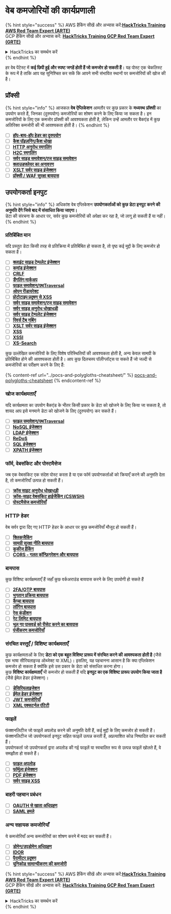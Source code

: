# वेब कमजोरियों की कार्यप्रणाली

{% hint style="success" %}
AWS हैकिंग सीखें और अभ्यास करें:<img src="/.gitbook/assets/arte.png" alt="" data-size="line">[**HackTricks Training AWS Red Team Expert (ARTE)**](https://training.hacktricks.xyz/courses/arte)<img src="/.gitbook/assets/arte.png" alt="" data-size="line">\
GCP हैकिंग सीखें और अभ्यास करें: <img src="/.gitbook/assets/grte.png" alt="" data-size="line">[**HackTricks Training GCP Red Team Expert (GRTE)**<img src="/.gitbook/assets/grte.png" alt="" data-size="line">](https://training.hacktricks.xyz/courses/grte)

<details>

<summary>HackTricks का समर्थन करें</summary>

* [**सदस्यता योजनाएँ**](https://github.com/sponsors/carlospolop) देखें!
* **💬 [**Discord समूह**](https://discord.gg/hRep4RUj7f) या [**टेलीग्राम समूह**](https://t.me/peass) में शामिल हों या **Twitter** 🐦 [**@hacktricks\_live**](https://twitter.com/hacktricks\_live)** पर हमें फॉलो करें।**
* **[**HackTricks**](https://github.com/carlospolop/hacktricks) और [**HackTricks Cloud**](https://github.com/carlospolop/hacktricks-cloud) गिटहब रिपोजिटरी में PR सबमिट करके हैकिंग ट्रिक्स साझा करें।**

</details>
{% endhint %}

हर वेब पेंटेस्ट में **कई छिपी हुई और स्पष्ट जगहें होती हैं जो कमजोर हो सकती हैं**। यह पोस्ट एक चेकलिस्ट के रूप में है ताकि आप यह सुनिश्चित कर सकें कि आपने सभी संभावित स्थानों पर कमजोरियों की खोज की है।

## प्रॉक्सी

{% hint style="info" %}
आजकल **वेब** **ऐप्लिकेशन** आमतौर पर कुछ प्रकार के **मध्यस्थ** **प्रॉक्सी** का उपयोग करते हैं, जिनका (दुरुपयोग) कमजोरियों का शोषण करने के लिए किया जा सकता है। इन कमजोरियों के लिए एक कमजोर प्रॉक्सी की आवश्यकता होती है, लेकिन उन्हें आमतौर पर बैकएंड में कुछ अतिरिक्त कमजोरी की भी आवश्यकता होती है।
{% endhint %}

* [ ] [**हॉप-बाय-हॉप हेडर का दुरुपयोग**](../abusing-hop-by-hop-headers.md)
* [ ] [**कैश पॉइज़निंग/कैश धोखा**](../cache-deception.md)
* [ ] [**HTTP अनुरोध स्मगलिंग**](../http-request-smuggling/)
* [ ] [**H2C स्मगलिंग**](../h2c-smuggling.md)
* [ ] [**सर्वर साइड समावेशन/एज साइड समावेशन**](../server-side-inclusion-edge-side-inclusion-injection.md)
* [ ] [**क्लाउडफ्लेयर का अनावरण**](../../network-services-pentesting/pentesting-web/uncovering-cloudflare.md)
* [ ] [**XSLT सर्वर साइड इंजेक्शन**](../xslt-server-side-injection-extensible-stylesheet-language-transformations.md)
* [ ] [**प्रॉक्सी / WAF सुरक्षा बायपास**](../proxy-waf-protections-bypass.md)

## **उपयोगकर्ता इनपुट**

{% hint style="info" %}
अधिकांश वेब एप्लिकेशन **उपयोगकर्ताओं को कुछ डेटा इनपुट करने की अनुमति देंगे जिसे बाद में संसाधित किया जाएगा।**\
डेटा की संरचना के आधार पर, सर्वर कुछ कमजोरियों की अपेक्षा कर रहा है, जो लागू हो सकती हैं या नहीं।
{% endhint %}

### **प्रतिबिंबित मान**

यदि प्रस्तुत डेटा किसी तरह से प्रतिक्रिया में प्रतिबिंबित हो सकता है, तो पृष्ठ कई मुद्दों के लिए कमजोर हो सकता है।

* [ ] [**क्लाइंट साइड टेम्पलेट इंजेक्शन**](../client-side-template-injection-csti.md)
* [ ] [**कमांड इंजेक्शन**](../command-injection.md)
* [ ] [**CRLF**](../crlf-0d-0a.md)
* [ ] [**डैंगलिंग मार्कअप**](../dangling-markup-html-scriptless-injection/)
* [ ] [**फाइल समावेशन/पथTraversal**](../file-inclusion/)
* [ ] [**ओपन रीडायरेक्ट**](../open-redirect.md)
* [ ] [**प्रोटोटाइप प्रदूषण से XSS**](../deserialization/nodejs-proto-prototype-pollution/#client-side-prototype-pollution-to-xss)
* [ ] [**सर्वर साइड समावेशन/एज साइड समावेशन**](../server-side-inclusion-edge-side-inclusion-injection.md)
* [ ] [**सर्वर साइड अनुरोध धोखाधड़ी**](../ssrf-server-side-request-forgery/)
* [ ] [**सर्वर साइड टेम्पलेट इंजेक्शन**](../ssti-server-side-template-injection/)
* [ ] [**रिवर्स टैब नबिंग**](../reverse-tab-nabbing.md)
* [ ] [**XSLT सर्वर साइड इंजेक्शन**](../xslt-server-side-injection-extensible-stylesheet-language-transformations.md)
* [ ] [**XSS**](../xss-cross-site-scripting/)
* [ ] [**XSSI**](../xssi-cross-site-script-inclusion.md)
* [ ] [**XS-Search**](../xs-search.md)

कुछ उल्लेखित कमजोरियों के लिए विशेष परिस्थितियों की आवश्यकता होती है, अन्य केवल सामग्री के प्रतिबिंबित होने की आवश्यकता होती है। आप कुछ दिलचस्प पॉलीग्लॉट्स पा सकते हैं जो जल्दी से कमजोरियों का परीक्षण करने के लिए हैं:

{% content-ref url="../pocs-and-polygloths-cheatsheet/" %}
[pocs-and-polygloths-cheatsheet](../pocs-and-polygloths-cheatsheet/)
{% endcontent-ref %}

### **खोज कार्यक्षमताएँ**

यदि कार्यक्षमता का उपयोग बैकएंड के भीतर किसी प्रकार के डेटा को खोजने के लिए किया जा सकता है, तो शायद आप इसे मनमाने डेटा को खोजने के लिए (दुरुपयोग) कर सकते हैं।

* [ ] [**फाइल समावेशन/पथTraversal**](../file-inclusion/)
* [ ] [**NoSQL इंजेक्शन**](../nosql-injection.md)
* [ ] [**LDAP इंजेक्शन**](../ldap-injection.md)
* [ ] [**ReDoS**](../regular-expression-denial-of-service-redos.md)
* [ ] [**SQL इंजेक्शन**](../sql-injection/)
* [ ] [**XPATH इंजेक्शन**](../xpath-injection.md)

### **फॉर्म, वेबसॉकेट और पोस्टमैसेज**

जब एक वेबसॉकेट एक संदेश पोस्ट करता है या एक फॉर्म उपयोगकर्ताओं को क्रियाएँ करने की अनुमति देता है, तो कमजोरियाँ उत्पन्न हो सकती हैं।

* [ ] [**क्रॉस साइट अनुरोध धोखाधड़ी**](../csrf-cross-site-request-forgery.md)
* [ ] [**क्रॉस-साइट वेबसॉकेट हाईजैकिंग (CSWSH)**](../websocket-attacks.md)
* [ ] [**पोस्टमैसेज कमजोरियाँ**](../postmessage-vulnerabilities/)

### **HTTP हेडर**

वेब सर्वर द्वारा दिए गए HTTP हेडर के आधार पर कुछ कमजोरियाँ मौजूद हो सकती हैं।

* [ ] [**क्लिकजैकिंग**](../clickjacking.md)
* [ ] [**सामग्री सुरक्षा नीति बायपास**](../content-security-policy-csp-bypass/)
* [ ] [**कुकीज हैकिंग**](../hacking-with-cookies/)
* [ ] [**CORS - गलत कॉन्फ़िगरेशन और बायपास**](../cors-bypass.md)

### **बायपास**

कुछ विशिष्ट कार्यक्षमताएँ हैं जहाँ कुछ वर्कअराउंड बायपास करने के लिए उपयोगी हो सकते हैं

* [ ] [**2FA/OTP बायपास**](../2fa-bypass.md)
* [ ] [**भुगतान प्रक्रिया बायपास**](../bypass-payment-process.md)
* [ ] [**कैप्चा बायपास**](../captcha-bypass.md)
* [ ] [**लॉगिन बायपास**](../login-bypass/)
* [ ] [**रेस कंडीशन**](../race-condition.md)
* [ ] [**रेट लिमिट बायपास**](../rate-limit-bypass.md)
* [ ] [**भूल गए पासवर्ड को रीसेट करने का बायपास**](../reset-password.md)
* [ ] [**पंजीकरण कमजोरियाँ**](../registration-vulnerabilities.md)

### **संरचित वस्तुएँ / विशिष्ट कार्यक्षमताएँ**

कुछ कार्यक्षमताओं के लिए **डेटा को एक बहुत विशिष्ट प्रारूप में संरचित करने की आवश्यकता होती है** (जैसे एक भाषा सीरियलाइज्ड ऑब्जेक्ट या XML)। इसलिए, यह पहचानना आसान है कि क्या एप्लिकेशन कमजोर हो सकता है क्योंकि इसे उस प्रकार के डेटा को संसाधित करना होगा।\
कुछ **विशिष्ट कार्यक्षमताएँ** भी कमजोर हो सकती हैं यदि **इनपुट का एक विशिष्ट प्रारूप उपयोग किया जाता है** (जैसे ईमेल हेडर इंजेक्शन)।

* [ ] [**डेसिरियलाइजेशन**](../deserialization/)
* [ ] [**ईमेल हेडर इंजेक्शन**](../email-injections.md)
* [ ] [**JWT कमजोरियाँ**](../hacking-jwt-json-web-tokens.md)
* [ ] [**XML एक्सटर्नल एंटिटी**](../xxe-xee-xml-external-entity.md)

### फाइलें

फंक्शनलिटीज जो फाइलें अपलोड करने की अनुमति देती हैं, कई मुद्दों के लिए कमजोर हो सकती हैं।\
फंक्शनलिटीज जो उपयोगकर्ता इनपुट सहित फाइलें उत्पन्न करती हैं, अप्रत्याशित कोड निष्पादित कर सकती हैं।\
उपयोगकर्ता जो उपयोगकर्ता द्वारा अपलोड की गई फाइलें या स्वचालित रूप से उत्पन्न फाइलें खोलते हैं, वे समझौता हो सकते हैं।

* [ ] [**फाइल अपलोड**](../file-upload/)
* [ ] [**फॉर्मूला इंजेक्शन**](../formula-csv-doc-latex-ghostscript-injection.md)
* [ ] [**PDF इंजेक्शन**](../xss-cross-site-scripting/pdf-injection.md)
* [ ] [**सर्वर साइड XSS**](../xss-cross-site-scripting/server-side-xss-dynamic-pdf.md)

### **बाहरी पहचान प्रबंधन**

* [ ] [**OAUTH से खाता अधिग्रहण**](../oauth-to-account-takeover.md)
* [ ] [**SAML हमले**](../saml-attacks/)

### **अन्य सहायक कमजोरियाँ**

ये कमजोरियाँ अन्य कमजोरियों का शोषण करने में मदद कर सकती हैं।

* [ ] [**डोमेन/उपडोमेन अधिग्रहण**](../domain-subdomain-takeover.md)
* [ ] [**IDOR**](../idor.md)
* [ ] [**पैरामीटर प्रदूषण**](../parameter-pollution.md)
* [ ] [**यूनिकोड सामान्यीकरण की कमजोरी**](../unicode-injection/)

{% hint style="success" %}
AWS हैकिंग सीखें और अभ्यास करें:<img src="/.gitbook/assets/arte.png" alt="" data-size="line">[**HackTricks Training AWS Red Team Expert (ARTE)**](https://training.hacktricks.xyz/courses/arte)<img src="/.gitbook/assets/arte.png" alt="" data-size="line">\
GCP हैकिंग सीखें और अभ्यास करें: <img src="/.gitbook/assets/grte.png" alt="" data-size="line">[**HackTricks Training GCP Red Team Expert (GRTE)**<img src="/.gitbook/assets/grte.png" alt="" data-size="line">](https://training.hacktricks.xyz/courses/grte)

<details>

<summary>HackTricks का समर्थन करें</summary>

* [**सदस्यता योजनाएँ**](https://github.com/sponsors/carlospolop) देखें!
* **💬 [**Discord समूह**](https://discord.gg/hRep4RUj7f) या [**टेलीग्राम समूह**](https://t.me/peass) में शामिल हों या **Twitter** 🐦 [**@hacktricks\_live**](https://twitter.com/hacktricks\_live)** पर हमें फॉलो करें।**
* **[**HackTricks**](https://github.com/carlospolop/hacktricks) और [**HackTricks Cloud**](https://github.com/carlospolop/hacktricks-cloud) गिटहब रिपोजिटरी में PR सबमिट करके हैकिंग ट्रिक्स साझा करें।**

</details>
{% endhint %}
